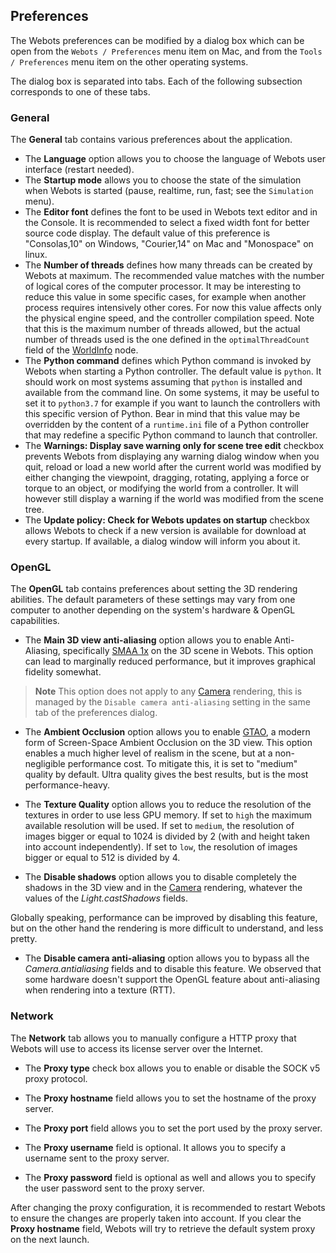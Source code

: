 ## Preferences

The Webots preferences can be modified by a dialog box which can be open from the `Webots / Preferences` menu item on Mac, and from the `Tools / Preferences` menu item on the other operating systems.

The dialog box is separated into tabs.
Each of the following subsection corresponds to one of these tabs.

### General

The **General** tab contains various preferences about the application.

- The **Language** option allows you to choose the language of Webots user interface (restart needed).
- The **Startup mode** allows you to choose the state of the simulation when Webots is started (pause, realtime, run, fast; see the `Simulation` menu).
- The **Editor font** defines the font to be used in Webots text editor and in the Console.
It is recommended to select a fixed width font for better source code display.
The default value of this preference is "Consolas,10" on Windows, "Courier,14" on Mac and "Monospace" on linux.
- The **Number of threads** defines how many threads can be created by Webots at maximum.
The recommended value matches with the number of logical cores of the computer processor.
It may be interesting to reduce this value in some specific cases, for example when another process requires intensively other cores.
For now this value affects only the physical engine speed, and the controller compilation speed.
Note that this is the maximum number of threads allowed, but the actual number of threads used is the one defined in the `optimalThreadCount` field of the [WorldInfo](../reference/worldinfo.md) node.
- The **Python command** defines which Python command is invoked by Webots when starting a Python controller.
The default value is `python`.
It should work on most systems assuming that `python` is installed and available from the command line.
On some systems, it may be useful to set it to `python3.7` for example if you want to launch the controllers with this specific version of Python.
Bear in mind that this value may be overridden by the content of a `runtime.ini` file of a Python controller that may redefine a specific Python command to launch that controller.
- The **Warnings: Display save warning only for scene tree edit** checkbox prevents Webots from displaying any warning dialog window when you quit, reload or load a new world after the current world was modified by either changing the viewpoint, dragging, rotating, applying a force or torque to an object, or modifying the world from a controller.
It will however still display a warning if the world was modified from the scene tree.
- The **Update policy: Check for Webots updates on startup** checkbox allows Webots to check if a new version is available for download at every startup.
If available, a dialog window will inform you about it.

### OpenGL

The **OpenGL** tab contains preferences about setting the 3D rendering abilities.
The default parameters of these settings may vary from one computer to another depending on the system's hardware & OpenGL capabilities.

- The **Main 3D view anti-aliasing** option allows you to enable Anti-Aliasing, specifically [SMAA 1x](http://www.iryoku.com/smaa/) on the 3D scene in Webots.
This option can lead to marginally reduced performance, but it improves graphical fidelity somewhat.

> **Note** This option does not apply to any [Camera](../reference/camera.md) rendering, this is managed by the `Disable camera anti-aliasing` setting in the same tab of the preferences dialog.

- The **Ambient Occlusion** option allows you to enable [GTAO](http://iryoku.com/downloads/Practical-Realtime-Strategies-for-Accurate-Indirect-Occlusion.pdf), a modern form of Screen-Space Ambient Occlusion on the 3D view.
This option enables a much higher level of realism in the scene, but at a non-negligible performance cost.
To mitigate this, it is set to "medium" quality by default.
Ultra quality gives the best results, but is the most performance-heavy.

- The **Texture Quality** option allows you to reduce the resolution of the textures in order to use less GPU memory. If set to `high` the maximum available resolution will be used. If set to `medium`, the resolution of images bigger or equal to 1024 is divided by 2 (with and height taken into account independently). If set to `low`, the resolution of images bigger or equal to 512 is divided by 4.

- The **Disable shadows** option allows you to disable completely the shadows in the 3D view and in the [Camera](../reference/camera.md) rendering, whatever the values of the *Light.castShadows* fields.

Globally speaking, performance can be improved by disabling this feature, but on the other hand the rendering is more difficult to understand, and less pretty.

- The **Disable camera anti-aliasing** option allows you to bypass all the *Camera.antialiasing* fields and to disable this feature.
We observed that some hardware doesn't support the OpenGL feature about anti-aliasing when rendering into a texture (RTT).

### Network

The **Network** tab allows you to manually configure a HTTP proxy that Webots will use to access its license server over the Internet.

- The **Proxy type** check box allows you to enable or disable the SOCK v5 proxy protocol.

- The **Proxy hostname** field allows you to set the hostname of the proxy server.

- The **Proxy port** field allows you to set the port used by the proxy server.

- The **Proxy username** field is optional. It allows you to specify a username sent to the proxy server.

- The **Proxy password** field is optional as well and allows you to specify the user password sent to the proxy server.

After changing the proxy configuration, it is recommended to restart Webots to ensure the changes are properly taken into account.
If you clear the **Proxy hostname** field, Webots will try to retrieve the default system proxy on the next launch.
